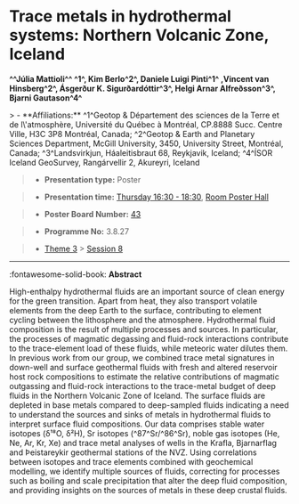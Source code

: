 # Trace metals in hydrothermal systems: Northern Volcanic Zone, Iceland

**^^Júlia Mattioli^^ ^1^, Kim Berlo^2^, Daniele Luigi Pinti^1^ ,Vincent van Hinsberg^2^, Ásgerður K. Sigurðardóttir^3^, Helgi Arnar Alfreðsson^3^, Bjarni Gautason^4^**

<!-- more -->> - **Affiliations:** ^1^Geotop & Département des sciences de la Terre et de l\'atmosphère, Université du Québec à Montréal, CP.8888 Succ. Centre Ville, H3C 3P8 Montréal, Canada; ^2^Geotop & Earth and Planetary Sciences Department, McGill University, 3450, University Street, Montréal, Canada; ^3^Landsvirkjun, Háaleitisbraut 68, Reykjavik, Iceland; ^4^ÍSOR Iceland GeoSurvey, Rangárvellir 2, Akureyri, Iceland 

> - **Presentation type:** Poster

> - **Presentation time:** [Thursday 16:30 - 18:30](../sessions_comparison.md#__tabbed_3_6), [Room Poster Hall](../maps_venue.md#__tabbed_1_1)

> - **Poster Board Number:** [43](../map_poster_boards.md#thursday)

> - **Programme No:** 3.8.27

> - [Theme 3](../theme3.md) > [Session 8](../sessions/session-3-8.md)

--- 

:fontawesome-solid-book: **Abstract**

High-enthalpy hydrothermal fluids are an important source of clean energy for the green transition. Apart from heat, they also transport volatile elements from the deep Earth to the surface, contributing to element cycling between the lithosphere and the atmosphere. Hydrothermal fluid composition is the result of multiple processes and sources. In particular, the processes of magmatic degassing and fluid-rock interactions contribute to the trace-element load of these fluids, while meteoric water dilutes them. In previous work from our group, we combined trace metal signatures in down-well and surface geothermal fluids with fresh and altered reservoir host rock compositions to estimate the relative contributions of magmatic outgassing and fluid-rock interactions to the trace-metal budget of deep fluids in the Northern Volcanic Zone of Iceland. The surface fluids are depleted in base metals compared to deep-sampled fluids indicating a need to understand the sources and sinks of metals in hydrothermal fluids to interpret surface fluid compositions. Our data comprises stable water isotopes (δ¹⁸O, δ²H), Sr isotopes (^87^Sr/^86^Sr), noble gas isotopes (He, Ne, Ar, Kr, Xe) and trace metal analyses of wells in the Krafla, Bjarnarflag and Þeistareykir geothermal stations of the NVZ. Using correlations between isotopes and trace elements combined with geochemical modelling, we identify multiple sources of fluids, correcting for processes such as boiling and scale precipitation that alter the deep fluid composition, and providing insights on the sources of metals in these deep crustal fluids.  


